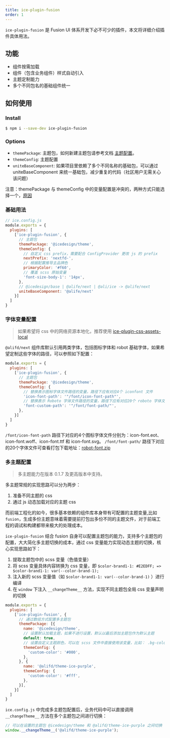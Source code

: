 ```yaml
---
title: ice-plugin-fusion
order: 1
---
```


`ice-plugin-fusion` 是 Fusion UI 体系开发下必不可少的插件，本文将详细介绍插件具体用法。

## 功能

- 组件按需加载
- 组件（包含业务组件）样式自动引入
- 主题定制能力
- 多个不同包名的基础组件统一

## 如何使用

### Install

```bash
$ npm i --save-dev ice-plugin-fusion
```

### Options

- `themePackage`: 主题包，如何新建主题包请参考文档 [主题配置](/docs/guide/dev/theme.md)。
- `themeConfig`: 主题配置
- `uniteBaseComponent`: 如果项目里依赖了多个不同名称的基础包，可以通过 uniteBaseComponent 来统一基础包，减少重复的代码（社区用户无需关心该问题）

注意：themePackage 与 themeConfig 中的变量配置是冲突的，两种方式只能选择一个，[原因](https://github.com/alibaba/ice/pull/1435#issuecomment-460055905)

### 基础用法

```js
// ice.config.js
module.exports = {
  plugins: [
    ['ice-plugin-fusion', {
      // 主题包
      themePackage: '@icedesign/theme',
      themeConfig: {
        // 自定义 css prefix，需要配合 ConfigProvider 更改 js 的 prefix
        nextPrefix: 'nextfd-',
        // 根据配置推导主品牌色
        primaryColor: '#f60',
        // 覆盖 scss 原始变量
        'font-size-body-1': '14px',
      },
      // @icedesign/base | @alife/next | @ali/ice -> @alife/next
      uniteBaseComponent: '@alife/next'
    }]
  ]
}
```

### 字体变量配置

> 如果希望将 css 中的网络资源本地化，推荐使用 [ice-plugin-css-assets-local](/docs/cli/plugin-list/local.md)

`@alifd/next` 组件库默认引用两类字体，包括图标字体和 robot 基础字体，如果希望定制这些字体的路径，可以参照如下配置：

```js
module.exports = {
  plugins: [
    ['ice-plugin-fusion', {
      // 主题包
      themePackage: '@icedesign/theme',
      themeConfig: {
        // 替换表示图标字体文件路径的变量，路径下应有对应4个 iconfont 文件
        'icon-font-path': '"/font/icon-font-path"',
        // 替换表示 Roboto 字体文件路径的变量，路径下应有对应20个 roboto 字体文件
        'font-custom-path': '"/font/font-path/"',
      },
    }]
  ]
}
```

`/font/icon-font-path` 路径下对应的4个图标字体文件分别为：icon-font.eot、icon-font.woff、icon-font.ttf 和 icon-font.svg。
`/font/font-path/` 路径下对应的20个字体文件可查看打包下载地址：[robot-font.zip](https://files.alicdn.com/tpsservice/31b61ac0c41fac383a1bffd154674347.zip?spm=a1zcb.12289995.0.0.697e5ab2ioi9Of&file=31b61ac0c41fac383a1bffd154674347.zip)

### 多主题配置

> 多主题能力在版本 0.1.7 及更高版本中支持。

多主题常规的实现思路可以分为两步：

1. 准备不同主题的 css
2. 通过 js 动态加载对应的主题 css

而前端工程化的如今，很多基本依赖的组件库本身带有可配置的主题变量,比如 `fusion`，生成多份主题意味着需要提前打包出多份不同的主题文件，对于前端工程的调试和构建都带来极大的处理成本。

`ice-plugin-fusion` 结合 fusion 自身可以配置主题包的能力，支持多个主题包的配置，大大简化多主题切换的成本，通过 css 变量能力实现动态主题的切换，核心实现思路如下：

1. 提取主题包中的 scss 变量（色值变量）
2. 将 scss 变量具体内容转换为 css 变量，即 `$color-brand1-1: #E2EDFF; => $color-brand1-1: var(--color-brand-1);`
3. 注入新的 scss 变量值（如 `$color-brand1-1: var(--color-brand-1)` ）进行编译
4. 在 `window` 下注入 `__changeTheme__` 方法，实现不同主题包全局 css 变量声明的切换

```js
module.exports = {
  plugins: [
    ['ice-plugin-fusion', {
      // 通过数组方式配置多主题包
      themePackage: [{
        name: '@icedesign/theme',
        // 设置默认加载主题，如果不进行设置，默认以最后添加主题包作为默认主题
        default: true,
        // 设置自定义主题颜色，可以在 scss 文件中直接使用该变量，比如： .bg-color { background: $custom-color; }
        themeConfig: {
          'custom-color': '#000',
        },
      }, {
        name: '@alifd/theme-ice-purple',
        themeConfig: {
          'custom-color': '#fff',
        },
      }],
    }]
  ]
}
```

`ice.config.js` 中完成多主题包配置后，业务代码中可以直接调用 `__changeTheme__` 方法在多个主题包之间进行切换：

```js
// 可以在设置的主题包 @icedesign/theme 和 @alifd/theme-ice-purple 之间切换
window.__changeTheme__('@alifd/theme-ice-purple');
```
